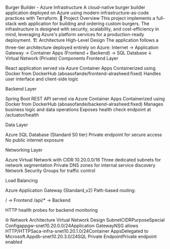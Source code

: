 Burger Builder - Azure Infrastructure
A cloud-native burger builder application deployed on Azure using modern infrastructure-as-code practices with Terraform.
📖 Project Overview
This project implements a full-stack web application for building and ordering custom burgers. The infrastructure is designed with security, scalability, and cost-efficiency in mind, leveraging Azure's platform services for a production-ready deployment.
🏗️ Architecture
High-Level Design
The application follows a three-tier architecture deployed entirely on Azure:
Internet → Application Gateway → Container Apps (Frontend + Backend) → SQL Database
                ↓
          Virtual Network (Private)
Components
Frontend Layer

React application served via Azure Container Apps
Containerized using Docker from DockerHub (aboasofande/frontend-alrasheed:fixed)
Handles user interface and client-side logic

Backend Layer

Spring Boot REST API served via Azure Container Apps
Containerized using Docker from DockerHub (aboasofande/backend-alrasheed:fixed)
Manages business logic and data operations
Exposes health check endpoint at /actuator/health

Data Layer

Azure SQL Database (Standard S0 tier)
Private endpoint for secure access
No public internet exposure

Networking Layer

Azure Virtual Network with CIDR 10.20.0.0/16
Three dedicated subnets for network segmentation
Private DNS zones for internal service discovery
Network Security Groups for traffic control

Load Balancing

Azure Application Gateway (Standard_v2)
Path-based routing:

/ → Frontend
/api/* → Backend


HTTP health probes for backend monitoring

🌐 Network Architecture
Virtual Network Design
SubnetCIDRPurposeSpecial Configappgw-snet10.20.0.0/24Application GatewayNSG allows HTTP/HTTPSaca-infra-snet10.20.1.0/24Container AppsDelegated to Microsoft.Appdb-snet10.20.3.0/24SQL Private EndpointPrivate endpoint enabled
